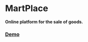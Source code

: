 # MartPlace

__Online platform for the sale of goods.__

### [Demo](https://gluesanchez.000webhostapp.com/demo-3/)
